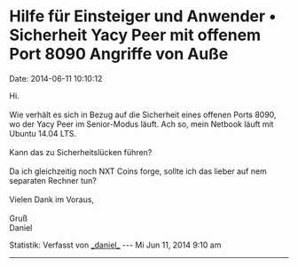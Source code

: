 Hilfe für Einsteiger und Anwender • Sicherheit Yacy Peer mit offenem Port 8090 Angriffe von Auße
================================================================================================

Date: 2014-06-11 10:10:12

Hi.\
\
Wie verhält es sich in Bezug auf die Sicherheit eines offenen Ports
8090, wo der Yacy Peer im Senior-Modus läuft. Ach so, mein Netbook läuft
mit Ubuntu 14.04 LTS.\
\
Kann das zu Sicherheitslücken führen?\
\
Da ich gleichzeitig noch NXT Coins forge, sollte ich das lieber auf nem
separaten Rechner tun?\
\
Vielen Dank im Voraus,\
\
Gruß\
Daniel

Statistik: Verfasst von
[\_daniel\_](http://forum.yacy-websuche.de/memberlist.php?mode=viewprofile&u=9415)
--- Mi Jun 11, 2014 9:10 am

------------------------------------------------------------------------
